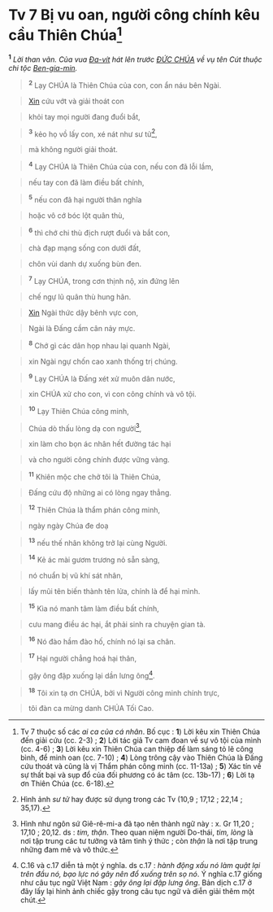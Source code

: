 # Tv 7 Bị vu oan, người công chính kêu cầu Thiên Chúa[^1-1db6862b-5762-4bdb-81d7-c0176f781d80]
<sup><b>1</b></sup> *Lời than vãn. Của vua [Đa-vít]() hát lên trước [ĐỨC CHÚA]() về vụ tên Cút thuộc chi tộc [Ben-gia-min]().*


> <sup><b>2</b></sup> Lạy CHÚA là Thiên Chúa của con, con ẩn náu bên Ngài.
>


> [Xin]() cứu vớt và giải thoát con
>


> khỏi tay mọi người đang đuổi bắt,
>


> <sup><b>3</b></sup> kẻo họ vồ lấy con, xé nát như sư tử[^2-1db6862b-5762-4bdb-81d7-c0176f781d80],
>


> mà không người giải thoát.
>


> <sup><b>4</b></sup> Lạy CHÚA là Thiên Chúa của con, nếu con đã lỗi lầm,
>


> nếu tay con đã làm điều bất chính,
>


> <sup><b>5</b></sup> nếu con đã hại người thân nghĩa
>


> hoặc vô cớ bóc lột quân thù,
>


> <sup><b>6</b></sup> thì chớ chi thù địch rượt đuổi và bắt con,
>


> chà đạp mạng sống con dưới đất,
>


> chôn vùi danh dự xuống bùn đen.
>


> <sup><b>7</b></sup> Lạy CHÚA, trong cơn thịnh nộ, xin đứng lên
>


> chế ngự lũ quân thù hung hãn.
>


> [Xin]() Ngài thức dậy bênh vực con,
>


> Ngài là Đấng cầm cân nảy mực.
>


> <sup><b>8</b></sup> Chớ gì các dân họp nhau lại quanh Ngài,
>


> xin Ngài ngự chốn cao xanh thống trị chúng.
>


> <sup><b>9</b></sup> Lạy CHÚA là Đấng xét xử muôn dân nước,
>


> xin CHÚA xử cho con, vì con công chính và vô tội.
>


> <sup><b>10</b></sup> Lạy Thiên Chúa công minh,
>


> Chúa dò thấu lòng dạ con người[^3-1db6862b-5762-4bdb-81d7-c0176f781d80],
>


> xin làm cho bọn ác nhân hết đường tác hại
>


> và cho người công chính được vững vàng.
>


> <sup><b>11</b></sup> Khiên mộc che chở tôi là Thiên Chúa,
>


> Đấng cứu độ những ai có lòng ngay thẳng.
>


> <sup><b>12</b></sup> Thiên Chúa là thẩm phán công minh,
>


> ngày ngày Chúa đe doạ
>


> <sup><b>13</b></sup> nếu thế nhân không trở lại cùng Người.
>


> <sup><b>14</b></sup> Kẻ ác mài gươm trương nỏ sẵn sàng,
>


> nó chuẩn bị vũ khí sát nhân,
>


> lấy mũi tên biến thành tên lửa, chính là để hại mình.
>


> <sup><b>15</b></sup> Kìa nó manh tâm làm điều bất chính,
>


> cưu mang điều ác hại, ắt phải sinh ra chuyện gian tà.
>


> <sup><b>16</b></sup> Nó đào hầm đào hố, chính nó lại sa chân.
>


> <sup><b>17</b></sup> Hại người chẳng hoá hại thân,
>


> gậy ông đập xuống lại dần lưng ông[^4-1db6862b-5762-4bdb-81d7-c0176f781d80].
>


> <sup><b>18</b></sup> Tôi xin tạ ơn CHÚA, bởi vì Người công minh chính trực,
>


> tôi đàn ca mừng danh CHÚA Tối Cao.
>

[^1-1db6862b-5762-4bdb-81d7-c0176f781d80]: Tv 7 thuộc số các *ai ca của cá nhân*. Bố cục : **1**) Lời kêu xin Thiên Chúa đến giải cứu (cc. 2-3) ; **2**) Lời tác giả Tv cam đoan về sự vô tội của mình (cc. 4-6) ; **3**) Lời kêu xin Thiên Chúa can thiệp để làm sáng tỏ lẽ công bình, để minh oan (cc. 7-10) ; **4**) Lòng trông cậy vào Thiên Chúa là Đấng cứu thoát và cũng là vị Thẩm phán công minh (cc. 11-13a) ; **5**) Xác tín về sự thất bại và sụp đổ của đối phương có ác tâm (cc. 13b-17) ; **6**) Lời tạ ơn Thiên Chúa (cc. 6-18).
[^2-1db6862b-5762-4bdb-81d7-c0176f781d80]: Hình ảnh *sư tử* hay được sử dụng trong các Tv (10,9 ; 17,12 ; 22,14 ; 35,17).
[^3-1db6862b-5762-4bdb-81d7-c0176f781d80]: Hình như ngôn sứ Giê-rê-mi-a đã tạo nên thành ngữ này : x. Gr 11,20 ; 17,10 ; 20,12. ds : *tim, thận*. Theo quan niệm người Do-thái, *tim, lòng* là nơi tập trung các tư tưởng và tâm tình ý thức ; còn *thận* là nơi tập trung những đam mê và vô thức.
[^4-1db6862b-5762-4bdb-81d7-c0176f781d80]: C.16 và c.17 diễn tả một ý nghĩa. ds c.17 : *hành động xấu nó làm quật lại trên đầu nó, bạo lực nó gây nên đổ xuống trên sọ nó*. Ý nghĩa c.17 giống như câu tục ngữ Việt Nam : *gậy ông lại đập lưng ông*. Bản dịch c.17 ở đây lấy lại hình ảnh chiếc gậy trong câu tục ngữ và diễn giải thêm một chút.